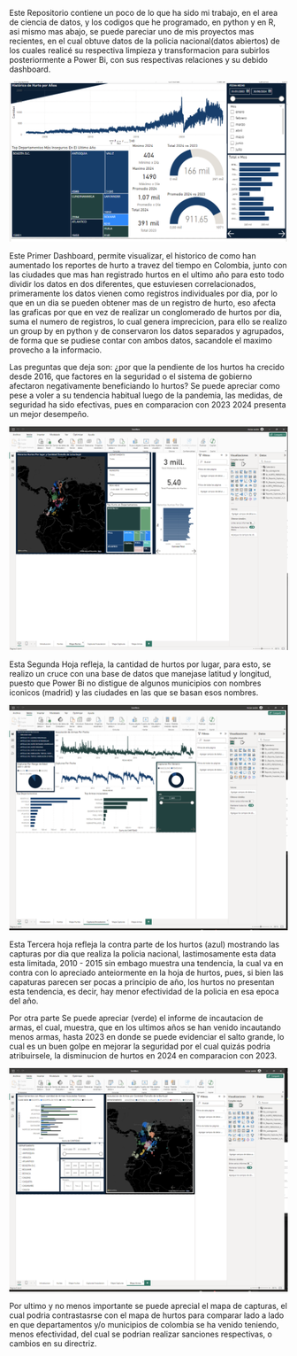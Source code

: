 Este Repositorio contiene un poco de lo que ha sido mi trabajo, en el area de ciencia de datos, y los codigos que he programado, en python y en R, asi mismo mas abajo, se puede pareciar uno de mis proyectos mas recientes, en el cual obtuve datos de la policia nacional(datos abiertos) de los cuales realicé su respectiva limpieza y transformacion para subirlos posteriormente a Power Bi, con sus respectivas relaciones y su debido dashboard.

![](https://github.com/Lycrisiz/Data-Science-Work/blob/main/Datos/Captura%20de%20pantalla%202024-08-12%20111440.png?raw=true)

Este Primer Dashboard, permite visualizar, el historico de como han aumentado los reportes de hurto a travez del tiempo en Colombia, junto con las ciudades que mas han registrado hurtos en el ultimo año para esto todo dividir los datos en dos diferentes, que estuviesen correlacionados, primeramente los datos vienen como registros individuales por dia, por lo que en un dia se pueden obtener mas de un registro de hurto, eso afecta las graficas por que en vez de realizar un conglomerado de hurtos por dia, suma el numero de registros, lo cual genera imprecicion, para ello se realizo un group by en python y de conservaron los datos separados y agrupados, de forma que se pudiese contar con ambos datos, sacandole el maximo provecho a la informacio.

Las preguntas que deja son: ¿por que la pendiente de los hurtos ha crecido desde 2016, que factores en la seguridad o el sistema de gobierno afectaron negativamente beneficiando lo hurtos?
Se puede apreciar como pese a voler a su tendencia habitual luego de la pandemia, las medidas, de seguridad ha sido efectivas, pues en comparacion con 2023 2024 presenta un mejor desempeño.

![](https://github.com/Lycrisiz/Data-Science-Work/blob/main/Datos/Captura%20de%20pantalla%202024-08-12%20111542.png?raw=true)

Esta Segunda Hoja refleja, la cantidad de hurtos por lugar, para esto, se realizo un cruce con una base de datos que manejase latitud y longitud, puesto que Power Bi no distigue de algunos municipios con nombres iconicos (madrid) y las ciudades en las que se basan esos nombres.

![](https://github.com/Lycrisiz/Data-Science-Work/blob/main/Datos/Captura%20de%20pantalla%202024-08-12%20111807.png?raw=true)

Esta Tercera hoja refleja la contra parte de los hurtos (azul) mostrando las capturas por dia que realiza la policia nacional, lastimosamente esta data esta limitada, 2010 - 2015 sin embago muestra una tendencia, la cual va en contra con lo apreciado anteiormente en la hoja de hurtos, pues, si bien las capaturas parecen ser pocas a principio de año, los hurtos no presentan esta tendencia, es decir, hay menor efectividad de la policia en esa epoca del año.

Por otra parte Se puede apreciar (verde) el informe de incautacion de armas, el cual, muestra, que en los ultimos años se han venido incautando menos armas, hasta 2023 en donde se puede evidenciar el salto grande, lo cual es un buen golpe en mejorar la seguridad por el cual quizás podria atribuirsele, la disminucion de hurtos en 2024 en comparacion con 2023.

![](https://github.com/Lycrisiz/Data-Science-Work/blob/main/Datos/Captura%20de%20pantalla%202024-08-12%20111629.png?raw=true)

Por ultimo y no menos importante se puede aprecial el mapa de capturas, el cual podria contrastasrse con el mapa de hurtos para comparar lado a lado en que departamentos y/o municipios de colombia se ha venido teniendo, menos efectividad, del cual se podrian realizar sanciones respectivas, o cambios en su directriz.
